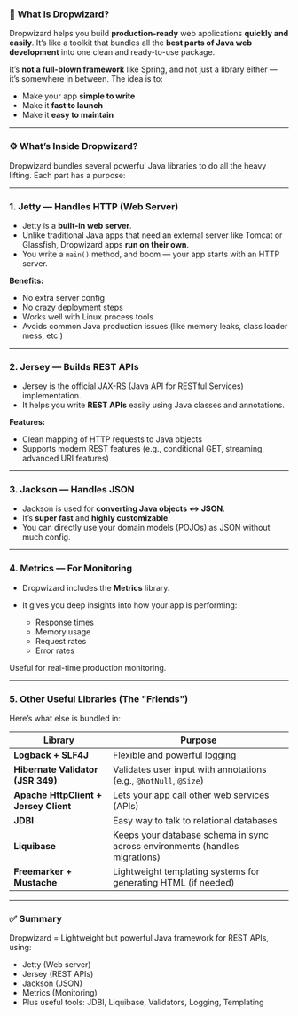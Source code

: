 ### 🚀 **What Is Dropwizard?**

Dropwizard helps you build **production-ready** web applications **quickly and easily**.
It’s like a toolkit that bundles all the **best parts of Java web development** into one clean and ready-to-use package.

It’s **not a full-blown framework** like Spring, and not just a library either — it’s somewhere in between. The idea is to:

* Make your app **simple to write**
* Make it **fast to launch**
* Make it **easy to maintain**

---

### ⚙️ **What’s Inside Dropwizard?**

Dropwizard bundles several powerful Java libraries to do all the heavy lifting. Each part has a purpose:

---

### 1. **Jetty — Handles HTTP (Web Server)**

* Jetty is a **built-in web server**.
* Unlike traditional Java apps that need an external server like Tomcat or Glassfish, Dropwizard apps **run on their own**.
* You write a `main()` method, and boom — your app starts with an HTTP server.

**Benefits:**

* No extra server config
* No crazy deployment steps
* Works well with Linux process tools
* Avoids common Java production issues (like memory leaks, class loader mess, etc.)

---

### 2. **Jersey — Builds REST APIs**

* Jersey is the official JAX-RS (Java API for RESTful Services) implementation.
* It helps you write **REST APIs** easily using Java classes and annotations.

**Features:**

* Clean mapping of HTTP requests to Java objects
* Supports modern REST features (e.g., conditional GET, streaming, advanced URI features)

---

### 3. **Jackson — Handles JSON**

* Jackson is used for **converting Java objects ↔ JSON**.
* It’s **super fast** and **highly customizable**.
* You can directly use your domain models (POJOs) as JSON without much config.

---

### 4. **Metrics — For Monitoring**

* Dropwizard includes the **Metrics** library.
* It gives you deep insights into how your app is performing:

  * Response times
  * Memory usage
  * Request rates
  * Error rates

Useful for real-time production monitoring.

---

### 5. **Other Useful Libraries (The "Friends")**

Here’s what else is bundled in:

| Library                               | Purpose                                                                     |
| ------------------------------------- | --------------------------------------------------------------------------- |
| **Logback + SLF4J**                   | Flexible and powerful logging                                               |
| **Hibernate Validator (JSR 349)**     | Validates user input with annotations (e.g., `@NotNull`, `@Size`)           |
| **Apache HttpClient + Jersey Client** | Lets your app call other web services (APIs)                                |
| **JDBI**                              | Easy way to talk to relational databases                                    |
| **Liquibase**                         | Keeps your database schema in sync across environments (handles migrations) |
| **Freemarker + Mustache**             | Lightweight templating systems for generating HTML (if needed)              |

---

### ✅ Summary

Dropwizard = Lightweight but powerful Java framework for REST APIs, using:

* Jetty (Web server)
* Jersey (REST APIs)
* Jackson (JSON)
* Metrics (Monitoring)
* Plus useful tools: JDBI, Liquibase, Validators, Logging, Templating
